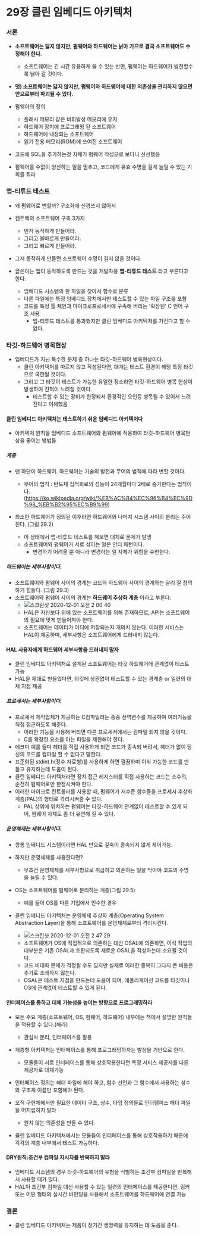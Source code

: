 # 29장 클린 임베디드 아키텍처
### 서론
- **소프트웨어는 닳지 않지만, 펌웨어와 하드웨어는 낡아 가므로 결국 소프트웨어도 수정해야 한다.**
  - 소프트웨어는 긴 시간 유용하게 쓸 수 있는 반면, 펌웨어는 하드웨어가 발전할수록 낡아 갈 것이다.
  
- **덧) 소프트웨어는 닳지 않지만, 펌웨어와 하드웨어에 대한 의존성을 관리하지 않으면 안으로부터 파괴될 수 있다.**

- 펌웨어의 정의
  - 플래시 메모리 같은 비휘발성 메모리에 유지
  - 하드웨어 장치에 프로그래밍 된 소프트웨어
  - 하드웨어에 내장되는 소프트웨어
  - 읽기 전용 메모리(ROM)에 쓰여진 소프트웨어
   
- 코드에 SQL을 추가하는것 자체가 펌웨어 작성으로 보다니 신선했음

- 펌웨어를 수없이 양산하는 일을 멈추고, 코드에게 유효 수명을 길게 늘릴 수 있는 기회를 줘라

### 앱-티튜드 테스트
- 왜 펌웨어로 변할까? 구조화에 신경쓰지 않아서
- 켄트백의 소프트웨어 구축 3가지
  - 먼저 동작하게 만들어라. 
  - 그리고 올바르게 만들어라. 
  - 그리고 빠르게 만들어라.

- 그저 동작하게 만들면 소프트웨어 수명이 길지 않을 것이다.

- 글쓴이는 앱이 동작하도록 만드는 것을 개발자용 **앱-티튜드 테스트** 라고 부른다고 한다.
  - 임베디드 시스템의 한 파일을 찾아서 함수로 분류
  - 다른 파일에는 특정 임베디드 장치에서만 테스트할 수 있는 파일 구조를 포함
  - 코드를 특정 툴 체인과 마이크로프로세서에 구속해 버리는 '확장된' C 언어 구조 사용
    - 앱-티튜드 테스트를 통과했지만 클린 임베디드 아키텍처를 가진다고 할 수 없다.
    
### 타깃-하드웨어 병목현상
- 임베디드가 지닌 특수한 문제 중 하나는 타깃-하드웨어 병목현상이다.
  - 클린 아키텍처를 따르지 않고 작성된다면, 대개는 테스트 환경이 해당 특정 타깃으로 국한될 것이다.
  - 그리고 그 타깃이 테스트가 가능한 유일한 장소라면 타깃-하드웨어 병목 현상이 발생하여 진척이 느려질 것이다.
    - 테스트할 수 있는 장비가 한정되서 환경적인 요인등 병목될 수 있어서 느려진다고 이해했음
  
#### 클린 임베디드 아키텍처는 테스트하기 쉬운 임베디드 아키텍처다
- 아키텍처 원칙을 임베디드 소프트웨어와 펌웨어에 적용하여 타깃-하드웨어 병목현상을 줄이는 방법들


##### 계층
- 맨 하단이 하드웨어. 하드웨어는 기술의 발전과 무어의 법칙에 따라 변할 것이다.
  - 무어의 법칙 : 반도체 집적회로의 성능이 24개월마다 2배로 증가한다는 법칙이다. (https://ko.wikipedia.org/wiki/%EB%AC%B4%EC%96%B4%EC%9D%98_%EB%B2%95%EC%B9%99)
 
- 최소한 하드웨어가 정의된 이후라면 하드웨어와 나머지 시스템 사이의 분리는 주어진다. (그림 29.2)
  - 이 상태에서 앱-티튜드 테스트를 해보면 대체로 문제가 발생
  - 소프트웨어와 펌웨어가 서로 섞이는 일은 안티 패턴이다.
    - 변경하기 어려울 뿐 아니라 변경하는 일 자체가 위험을 수반한다.
    
##### 하드웨어는 세부사항이다.
- 소프트웨어와 펌웨어 사이의 경계는 코드와 하드웨어 사이의 경계와는 달리 잘 정의하기 힘들다. (그림 29.3)
- 소프트웨어와 펌웨어 사이의 경계는 **하드웨어 추상화 계층** 이라고 부른다.
  - ![스크린샷 2020-12-01 오전 2 00 40](https://user-images.githubusercontent.com/7076334/100639842-0a316200-3379-11eb-9c75-e55aa6d7ae7f.png)
  - HAL은 자신보다 위에 있는 소프트웨어를 위해 존재하므로, API는 소프트웨어의 필요에 맞게 만들어져야 한다.
  - 소프트웨어는 데이터가 어디에 저장되는지 개의치 않는다. 이러한 서비스는 HAL이 제공하며, 세부사항은 소프트웨어에게 드러내지 않는다.
  
#### HAL 사용자에게 하드웨어 세부사항을 드러내지 말자
- 클린 임베디드 아키텍처로 설계된 소프트웨어는 타깃 하드웨어에 관계없이 테스트 가능
- HAL을 제대로 만들었다면, 타깃에 상관없이 테스트할 수 있는 경계층 or 일련의 대체 지점 제공

##### 프로세서는 세부사항이다.
- 프로세서 제작업체가 제공하는 C컴파일러는 종종 전역변수를 제공하여 여러기능을 직접 접근하도록 해준다.
  - 이러한 기능을 사용해 버리면 다른 프로세서에서는 컴파일 되지 않을 것이다.
  - C를 확장한 요소를 아는 파일을 제한해야 한다.
- 에크미 예를 들며 헤더를 직접 사용하게 되면 코드가 종속되 버려서, 헤더가 없이 당신의 코드를 컴파일 할 수 없다고 말한다.
- 표준화된 stdint.h(정수 자료형)를 사용하게 하면 깔끔하며 이식 가능한 코드를 만들고 유지하는데 도움이 된다.
- 클린 임베디드 아키텍처라면 장치 접근 레지스터를 직접 사용하는 코드는 소수의, 순전히 펌웨어로만 한정시켜야 한다.
- 이러한 마이크로 컨트롤러를 사용할 때, 펌웨어가 저수준 함수들을 프로세서 추상화 계층(PAL)의 형태로 격리시켜줄 수 있다.
  - PAL 상위에 위치하는 펌웨어는 타깃-하드웨어 관계없이 테스트할 수 있게 되어, 펌웨어 자체도 좀 더 유연해 질 수 있다.
  
##### 운영체제는 세부사항이다.
- 깡통 임베디드 시스템이라면 HAL 만으로 깊숙이 종속되지 않게 제어가능.
- 하지만 운영체제를 사용한다면?
  - 무조건 운영체제를 세부사항으로 취급하고 의존하는 일을 막아야 코드의 수명을 늘릴 수 있다.
- OS는 소프트웨어를 펌웨어로 분리하는 계층(그림 29.5)
  - 예를 들어 OS를 다른 기업에서 인수한 경우
  
- 클린 임베디드 아키텍처는 운영체제 추상화 계층(Operating System Abstraction Layer)을 통해 소프트웨어를 운영체제로부터 격리시킨다.
  - ![스크린샷 2020-12-01 오전 2 47 29](https://user-images.githubusercontent.com/7076334/100645164-a2cae080-337f-11eb-8944-c9202ef7b005.png)
  - 소프트웨어가 OS에 직접적으로 의존하는 대신 OSAL에 의존하면, 이식 작업의 대부분은 기존 OSAL과 호환되도록 새로운 OSAL을 작성하는데 소요될 것이다.
  - 코드 비대화 문제가 걱정될 수도 있지만 실제로 이러한 중복이 그다지 큰 비용은 추가로 초래하지 않는다.
  - OSAL은 테스트 지점을 만드는데 도움이 되며, 애플리케이션 코드를 타깃이나 OS에 관계없이 테스트할 수 있게 된다.
  
#### 인터페이스를 통하고 대체 가능성을 높이는 방향으로 프로그래밍하라
- 모든 주요 계층(소프트웨어, OS, 펌웨어, 하드웨어) 내부에는 책에서 설명한 원칙들을 적용할 수 있다.(해라)
  - 관심사 분리, 인터페이스를 활용
  
- 계층형 아키텍처는 인터페이스를 통해 프로그래밍하자는 발상을 기반으로 한다.
  - 모듈들이 서로 인터페이스를 통해 상호작용한다면 특정 서비스 제공자를 다른 제공자로 대체가능
  
- 인터페이스 정의는 헤더 파일에 해야 하고, 함수 선언과 그 함수에서 사용하는 상수와 구조체 이름만 포함해야 된다.

- 오직 구현체에서만 필요한 데이터 구조, 상수, 타입 정의들로 인터펭피스 헤더 파일을 어지럽히지 말라
  - 원치 않는 의존성을 만들 수 있다.
  
- 클린 임베디드 아키텍처에서는 모듈들이 인터페이스를 통해 상호작용하기 때문에 각각의 계층 내부에서 테스트 가능하다.

#### DRY원칙:조건부 컴파일 지시자를 반복하지 말라
- 임베디드 시스템의 경우 타깃-하드웨어의 유형을 식별하는 조건부 컴파일을 반복해서 사용할 때가 많다.
- HAL이 조건부 컴파일 대신 사용할 수 있는 일련의 인터페이스를 제공한다면, 링커 또는 어떤 형태의 실시간 바인딩을 사용해서 소프트웨어를 하드웨어에 연결 가능

### 결론
- 클린 임베디드 아키텍처는 제품이 장기간 생명력을 유지하는 데 도움을 준다.
